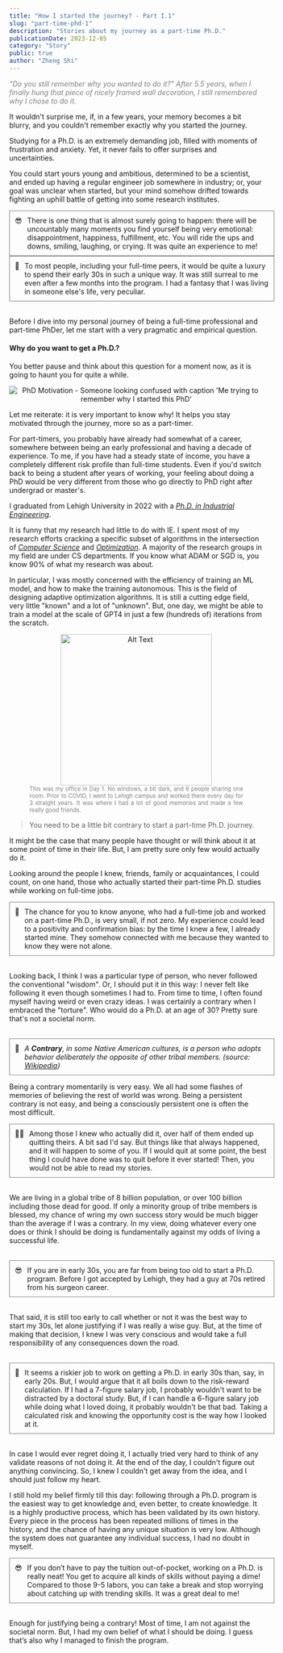 ```yaml
---
title: "How I started the journey? - Part I.1"
slug: "part-time-phd-1"
description: "Stories about my journey as a part-time Ph.D."
publicationDate: 2023-12-05
category: "Story"
public: true
author: "Zheng Shi"
---
```


<span style="color:gray; font-style:italic;">"Do you still remember why you wanted to do it?" After 5.5 years, when I finally hung that piece of nicely framed wall decoration, I still remembered why I chose to do it. </span>


It wouldn't surprise me, if, in a few years, your memory becomes a bit blurry, and you couldn't remember exactly why you started the journey.

Studying for a Ph.D. is an extremely demanding job, filled with moments of frustration and anxiety. Yet, it never fails to offer surprises and uncertainties.

You could start yours young and ambitious, determined to be a scientist, and ended up having a regular engineer job somewhere in industry; or, your goal was unclear when started, but your mind somehow drifted towards fighting an uphill battle of getting into some research institutes.

<div style="width: 100%; border: 1px solid gray; padding: 10px; display: flex; align-items: left;"> 
    <span style="margin-right: 10px;">😎</span> 
    <span>There is one thing that is almost surely going to happen: there will be uncountably many moments you find yourself being very emotional: disappointment, happiness, fulfillment, etc. You will ride the ups and downs, smiling, laughing, or crying. It was quite an experience to me! </span> 
</div>

<div style="width: 100%; border: 1px solid gray; padding: 10px; display: flex; align-items: left;"> 
    <span style="margin-right: 10px;">🤔</span> 
    <span>To most people, including your full-time peers, it would be quite a luxury to spend their early 30s in such a unique way. It was still surreal to me even after a few months into the program. I  had a fantasy that I was living in someone else's life, very peculiar.</span> 
</div>

<br>

Before I dive into my personal journey of being a full-time professional and part-time PhDer, let me start with a very pragmatic and empirical question.

#### Why do you want to get a Ph.D.?

You better pause and think about this question for a moment now, as it is going to haunt you for quite a while.

<p align="center">
  <img src="https://media.giphy.com/media/v1.Y2lkPTc5MGI3NjExdXk4ZDI3eTZkcXZ2cXkzaHhqYTZobXlkOTFiOWxicGZkZGN5YjZycCZlcD12MV9pbnRlcm5hbF9naWZfYnlfaWQmY3Q9Zw/3o7btZ1Gm7ZL25pLMs/giphy.gif" alt="PhD Motivation - Someone looking confused with caption 'Me trying to remember why I started this PhD'" />
</p>

Let me reiterate: it is very important to know why! It helps you stay motivated through the journey, more so as a part-timer.

For part-timers, you probably have already had somewhat of a career, somewhere between being an early professional and having a decade of experience. To me, if you have had a steady state of income, you have a completely different risk profile than full-time students. Even if you'd switch back to being a student after years of working, your feeling about doing a PhD would be very different from those who go directly to PhD right after undergrad or master's.

I graduated from Lehigh University in 2022 with a <u>_Ph.D. in Industrial Engineering_</u>.

It is funny that my research had little to do with IE. I spent most of my research efforts cracking a specific subset of algorithms in the intersection of <u>_Computer Science_</u> and <u>_Optimization_</u>. A majority of the research groups in my field are under CS departments. If you know what ADAM or SGD is, you know 90% of what my research was about.

In particular, I was mostly concerned with the efficiency of training an ML model, and how to make the training autonomous. This is the field of designing adaptive optimization algorithms. It is still a cutting edge field, very little "known" and a lot of "unknown". But, one day, we might be able to train a model at the scale of GPT4 in just a few (hundreds of) iterations from the scratch.
<br>

<figure style="display: flex; flex-direction: column; align-items: center; text-align: center;">
  <img src="/assets/posts/part-time-phd-part-1/phd_desk.jpeg" alt="Alt Text" width="300">
  <figcaption style="font-size: 0.8em; color: gray; text-align: justify;">This was my office in Day 1. No windows,  a bit dark, and 6 people sharing one room. Prior to COVID, I went to Lehigh campus and worked there every day for 3 straight years. It was where I had a lot of good memories and made a few really good friends. </figcaption>
</figure>

> You need to be a little bit contrary to start a part-time Ph.D. journey.

It might be the case that many people have thought or will think about it at some point of time in their life. But, I am pretty sure only few would actually do it.

Looking around the people I knew, friends, family or acquaintances, I could count, on one hand, those who actually started their part-time Ph.D. studies while working on full-time jobs.

<div style="width: 100%; border: 1px solid gray; padding: 10px; display: flex; align-items: left;"> 
    <span style="margin-right: 10px;">🤔</span> 
    <span>The chance for you to know anyone, who had a full-time job and worked on a part-time Ph.D., is very small, if not zero. My experience could lead to a positivity and confirmation bias: by the time I knew a few, I already started mine. They somehow connected with me because they wanted to know they were not alone.</span> 
</div>

<br>

Looking back, I think I was a particular type of person, who never followed the conventional "wisdom". Or, I should put it in this way: I never felt like following it even though sometimes I had to. From time to time, I often found myself having weird or even crazy ideas. I was certainly a contrary when I embraced the "torture". Who would do a Ph.D. at an age of 30? Pretty sure that's not a societal norm.

<br>

<div style="width: 100%; border: 1px solid gray; padding: 10px; display: flex; align-items: left;"> 
    <span style="margin-right: 10px;">📖</span> 
    <span style="font-style: italic;">A <b>Contrary</b>, in some Native American cultures, is a person who adopts behavior deliberately the opposite of other tribal members. (source: <a href="https://en.wikipedia.org/wiki/Contrary_(social_role)">Wikipedia</a>)</span> 
</div>

Being a contrary momentarily is very easy. We all had some flashes of memories of believing the rest of world was wrong. Being a persistent contrary is not easy, and being a consciously persistent one is often the most difficult.

<div style="width: 100%; border: 1px solid gray; padding: 10px; display: flex; align-items: left;"> 
    <span style="margin-right: 10px;">😮‍💨</span> 
    <span>Among those I knew who actually did it, over half of them ended up quitting theirs. A bit sad I'd say. But things like that always happened, and it will happen to some of you. If I would quit at some point, the best thing I could have done was to quit before it ever started! Then, you would not be able to read my stories.</span> 
</div>

<br>

We are living in a global tribe of 8 billion population, or over 100 billion including those dead for good. If only a minority group of tribe members is blessed, my chance of wring my own success story would be much bigger than the average if I was a contrary. In my view, doing whatever every one does or think I should be doing is fundamentally against my odds of living a successful life.

<br>

<div style="width: 100%; border: 1px solid gray; padding: 10px; display: flex; align-items: left;"> 
    <span style="margin-right: 10px;">😎</span> 
    <span>If you are in early 30s, you are far from being too old to start a Ph.D. program. Before I got accepted by Lehigh, they had a guy at 70s retired from his surgeon career.</span> 
</div>

<br>

That said, it is still too early to call whether or not it was the best way to start my 30s, let alone justifying if I was really a wise guy. But, at the time of making that decision, I knew I was very conscious and would take a full responsibility of any consequences down the road.

<br>

<div style="width: 100%; border: 1px solid gray; padding: 10px; display: flex; align-items: left;"> 
    <span style="margin-right: 10px;">🤔</span> 
    <span>It seems a riskier job to work on getting a Ph.D. in early 30s than, say, in early 20s. But, I would argue that it all boils down to the risk-reward calculation. If I had a 7-figure salary job, I probably wouldn't want to be distracted by a doctoral study. But, if I can handle a 6-figure salary job while doing what I loved doing, it probably wouldn't be that bad. Taking a calculated risk and knowing the opportunity cost is the way how I looked at it.</span> 
</div>

<br>

In case I would ever regret doing it, I actually tried very hard to think of any validate reasons of not doing it. At the end of the day, I couldn't figure out anything convincing. So, I knew I couldn't get away from the idea, and I should just follow my heart.

I still hold my belief firmly till this day: following through a Ph.D. program is the easiest way to get knowledge and, even better, to create knowledge. It is a highly productive process, which has been validated by its own history. Every piece in the process has been repeated millions of times in the history, and the chance of having any unique situation is very low. Although the system does not guarantee any individual success, I had no doubt in myself.

<div style="width: 100%; border: 1px solid gray; padding: 10px; display: flex; align-items: left;"> 
    <span style="margin-right: 10px;">😎</span> 
    <span>If you don’t have to pay the tuition out-of-pocket, working on a Ph.D. is really neat! You get to acquire all kinds of skills without paying a dime! Compared to those 9-5 labors, you can take a break and stop worrying about catching up with trending skills. It was a great deal to me!</span> 
</div>

<br>

Enough for justifying being a contrary! Most of time, I am not against the societal norm. But, I had my own belief of what I should be doing. I guess that’s also why I managed to finish the program.
